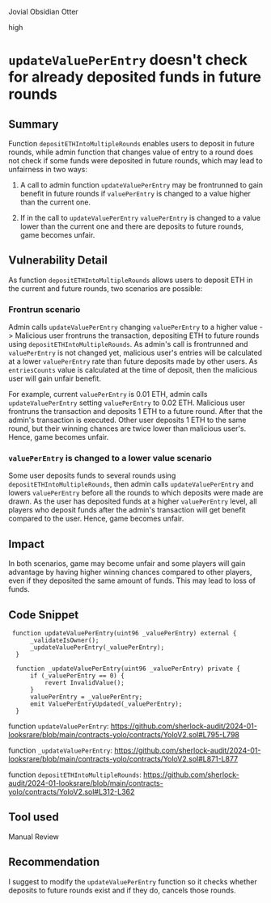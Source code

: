 Jovial Obsidian Otter

high

# `updateValuePerEntry` doesn't check for already deposited funds in future rounds

## Summary
Function `depositETHIntoMultipleRounds` enables users to deposit in future rounds, while admin function that changes value of entry to a round does not check if some funds were deposited in future rounds, which may lead to unfairness in two ways:

1) A call to admin function `updateValuePerEntry` may be frontrunned to gain benefit in future rounds if `valuePerEntry` is changed to a value higher than the current one.

2) If in the call to `updateValuePerEntry` `valuePerEntry` is changed to a value lower than the current one and there are deposits to future rounds, game becomes unfair.

## Vulnerability Detail

As function `depositETHIntoMultipleRounds` allows users to deposit ETH in the current and future rounds, two scenarios are possible:

### Frontrun scenario
Admin calls `updateValuePerEntry` changing `valuePerEntry` to a higher value -> Malicious user frontruns the transaction, depositing ETH to future rounds using `depositETHIntoMultipleRounds`. As admin's call is frontrunned and `valuePerEntry` is not changed yet, malicious user's entries will be calculated at a lower `valuePerEntry` rate than future deposits made by other users. As `entriesCounts` value is calculated at the time of deposit, then the malicious user will gain unfair benefit.

For example, current `valuePerEntry` is 0.01 ETH, admin calls `updateValuePerEntry` setting `valuePerEntry` to 0.02 ETH. Malicious user frontruns the transaction and deposits 1 ETH to a future round. After that the admin's transaction is executed. Other user deposits 1 ETH to the same round, but their winning chances are twice lower than malicious user's. Hence, game becomes unfair.

###  `valuePerEntry` is changed to a lower value scenario
Some user deposits funds to several rounds using `depositETHIntoMultipleRounds`, then admin calls `updateValuePerEntry` and lowers `valuePerEntry` before all the rounds to which deposits were made are drawn. As the user has deposited funds at a higher `valuePerEntry` level, all players who deposit funds after the admin's transaction will get benefit compared to the user. Hence, game becomes unfair.

## Impact

In both scenarios, game may become unfair and some players will gain advantage by having higher winning chances compared to other players, even if they deposited the same amount of funds. This may lead to loss of funds.

## Code Snippet

```solidity
 function updateValuePerEntry(uint96 _valuePerEntry) external {
      _validateIsOwner();
      _updateValuePerEntry(_valuePerEntry);
  }
```

```solidity
  function _updateValuePerEntry(uint96 _valuePerEntry) private {
      if (_valuePerEntry == 0) {
          revert InvalidValue();
      }
      valuePerEntry = _valuePerEntry;
      emit ValuePerEntryUpdated(_valuePerEntry);
  }
```

function `updateValuePerEntry`:
https://github.com/sherlock-audit/2024-01-looksrare/blob/main/contracts-yolo/contracts/YoloV2.sol#L795-L798

function `_updateValuePerEntry`:
https://github.com/sherlock-audit/2024-01-looksrare/blob/main/contracts-yolo/contracts/YoloV2.sol#L871-L877

function `depositETHIntoMultipleRounds`:
https://github.com/sherlock-audit/2024-01-looksrare/blob/main/contracts-yolo/contracts/YoloV2.sol#L312-L362

## Tool used

Manual Review

## Recommendation

I suggest to modify the `updateValuePerEntry` function so it checks whether deposits to future rounds exist and if they do, cancels those rounds.
